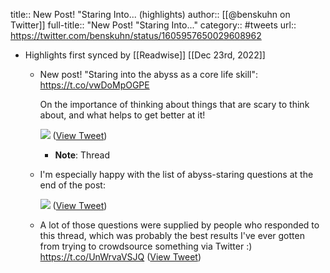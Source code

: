 title:: New Post! "Staring Into... (highlights)
author:: [[@benskuhn on Twitter]]
full-title:: "New Post! "Staring Into..."
category:: #tweets
url:: https://twitter.com/benskuhn/status/1605957650029608962

- Highlights first synced by [[Readwise]] [[Dec 23rd, 2022]]
	- New post! "Staring into the abyss as a core life skill": https://t.co/vwDoMpOGPE
	  
	  On the importance of thinking about things that are scary to think about, and what helps to get better at it! 
	  
	  ![](https://pbs.twimg.com/media/FkmB9BMWQAMSwVL.jpg) ([View Tweet](https://twitter.com/benskuhn/status/1605957650029608962))
		- **Note**: Thread
	- I'm especially happy with the list of abyss-staring questions at the end of the post: 
	  
	  ![](https://pbs.twimg.com/media/FkmBc0mWQAA5Kgu.jpg) ([View Tweet](https://twitter.com/benskuhn/status/1605957652386676736))
	- A lot of those questions were supplied by people who responded to this thread, which was probably the best results I've ever gotten from trying to crowdsource something via Twitter :) https://t.co/UnWrvaVSJQ ([View Tweet](https://twitter.com/benskuhn/status/1605957655175974912))